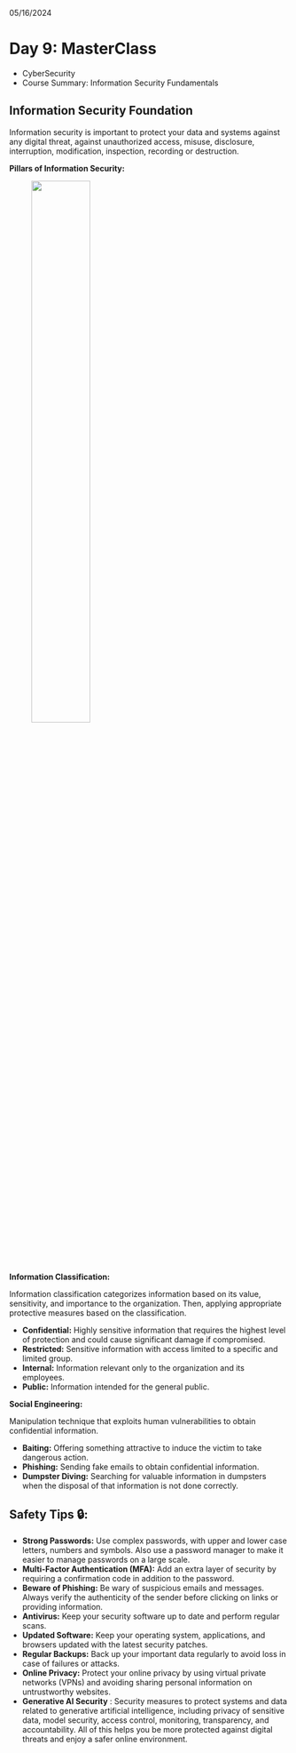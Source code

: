 05/16/2024

# Day 9: MasterClass

- CyberSecurity
- Course Summary: Information Security Fundamentals

## Information Security Foundation

Information security is important to protect your data and systems against any digital threat, against unauthorized access, misuse, disclosure, interruption, modification, inspection, recording or destruction.

**Pillars of Information Security:**

<figure>   <img src="https://blog.neoway.com.br/wp-content/uploads/2022/03/quais-sao-os-tres-pilares-da-seguranca-da-informacao-1024x633.jpg" width="50%"> </figure>

**Information Classification:**

Information classification categorizes information based on its value, sensitivity, and importance to the organization. Then, applying appropriate protective measures based on the classification.

- **Confidential:** Highly sensitive information that requires the highest level of protection and could cause significant damage if compromised.
- **Restricted:** Sensitive information with access limited to a specific and limited group.
- **Internal:** Information relevant only to the organization and its employees.
- **Public:** Information intended for the general public.

**Social Engineering:**

Manipulation technique that exploits human vulnerabilities to obtain confidential information.

- **Baiting:** Offering something attractive to induce the victim to take dangerous action.
- **Phishing:** Sending fake emails to obtain confidential information.
- **Dumpster Diving:** Searching for valuable information in dumpsters when the disposal of that information is not done correctly.

## Safety Tips 🔒:

- **Strong Passwords:** Use complex passwords, with upper and lower case letters, numbers and symbols. Also use a password manager to make it easier to manage passwords on a large scale.
- **Multi-Factor Authentication (MFA):** Add an extra layer of security by requiring a confirmation code in addition to the password.
- **Beware of Phishing:** Be wary of suspicious emails and messages. Always verify the authenticity of the sender before clicking on links or providing information.
- **Antivirus:** Keep your security software up to date and perform regular scans.
- **Updated Software:** Keep your operating system, applications, and browsers updated with the latest security patches.
- **Regular Backups:** Back up your important data regularly to avoid loss in case of failures or attacks.
- **Online Privacy:** Protect your online privacy by using virtual private networks (VPNs) and avoiding sharing personal information on untrustworthy websites.
- **Generative AI Security** : Security measures to protect systems and data related to generative artificial intelligence, including privacy of sensitive data, model security, access control, monitoring, transparency, and accountability. All of this helps you be more protected against digital threats and enjoy a safer online environment.